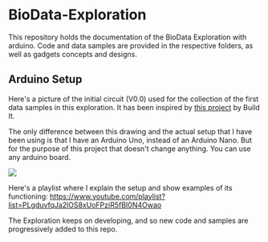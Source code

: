 # BioData-Exploration

This repository holds the documentation of the BioData Exploration with arduino. Code and data samples are provided in the respective folders, as well as gadgets concepts and designs.

## Arduino Setup

Here's a picture of the initial circuit (V0.0) used for the collection of the first data samples in this exploration. It has been inspired by [this project](https://www.youtube.com/watch?v=8ogMm94AH80) by Build It.

The only difference between this drawing and the actual setup that I have been using is that I have an Arduino Uno, instead of an Arduino Nano. But for the purpose of this project that doesn't change anything. You can use any arduino board.

![](https://imgur.com/yPHuypg.png)

Here's a playlist where I explain the setup and show examples of its functioning: https://www.youtube.com/playlist?list=PLgduvfqJa2lOS8xUoFPziR5fBI0N4Owao

The Exploration keeps on developing, and so new code and samples are progressively added to this repo.
